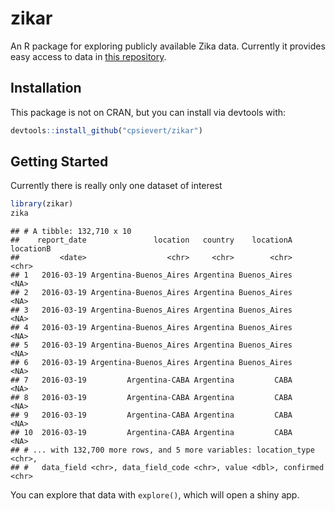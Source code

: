 # zikar

An R package for exploring publicly available Zika data. 
Currently it provides easy access to data in [this repository](https://github.com/cdcepi/zika).

## Installation

This package is not on CRAN, but you can install via devtools with:


```r
devtools::install_github("cpsievert/zikar")
```

## Getting Started

Currently there is really only one dataset of interest


```r
library(zikar)
zika
```

```
## # A tibble: 132,710 x 10
##    report_date               location   country    locationA locationB
##         <date>                  <chr>     <chr>        <chr>     <chr>
## 1   2016-03-19 Argentina-Buenos_Aires Argentina Buenos_Aires      <NA>
## 2   2016-03-19 Argentina-Buenos_Aires Argentina Buenos_Aires      <NA>
## 3   2016-03-19 Argentina-Buenos_Aires Argentina Buenos_Aires      <NA>
## 4   2016-03-19 Argentina-Buenos_Aires Argentina Buenos_Aires      <NA>
## 5   2016-03-19 Argentina-Buenos_Aires Argentina Buenos_Aires      <NA>
## 6   2016-03-19 Argentina-Buenos_Aires Argentina Buenos_Aires      <NA>
## 7   2016-03-19         Argentina-CABA Argentina         CABA      <NA>
## 8   2016-03-19         Argentina-CABA Argentina         CABA      <NA>
## 9   2016-03-19         Argentina-CABA Argentina         CABA      <NA>
## 10  2016-03-19         Argentina-CABA Argentina         CABA      <NA>
## # ... with 132,700 more rows, and 5 more variables: location_type <chr>,
## #   data_field <chr>, data_field_code <chr>, value <dbl>, confirmed <chr>
```

You can explore that data with `explore()`, which will open a shiny app.
